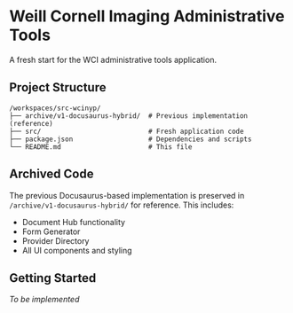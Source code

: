 # Weill Cornell Imaging Administrative Tools

A fresh start for the WCI administrative tools application.

## Project Structure

```
/workspaces/src-wcinyp/
├── archive/v1-docusaurus-hybrid/  # Previous implementation (reference)
├── src/                           # Fresh application code
├── package.json                   # Dependencies and scripts
└── README.md                      # This file
```

## Archived Code

The previous Docusaurus-based implementation is preserved in `/archive/v1-docusaurus-hybrid/` for reference. This includes:
- Document Hub functionality
- Form Generator
- Provider Directory
- All UI components and styling

## Getting Started

*To be implemented*